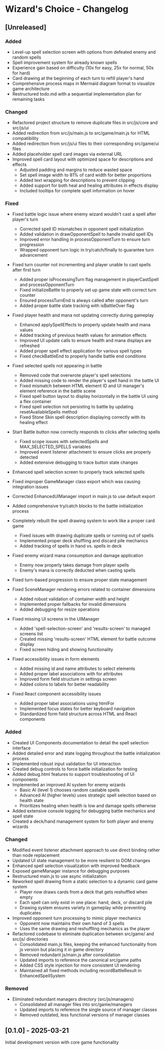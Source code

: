 # Wizard's Choice - Changelog

## [Unreleased]

### Added
- Level-up spell selection screen with options from defeated enemy and random spells
- Spell improvement system for already known spells
- Experience gain based on difficulty (10x for easy, 25x for normal, 50x for hard)
- Card drawing at the beginning of each turn to refill player's hand
- Comprehensive process maps in Mermaid diagram format to visualize game architecture
- Restructured todo.md with a sequential implementation plan for remaining tasks

### Changed
- Refactored project structure to remove duplicate files in src/js/core and src/js/ui
- Added redirection from src/js/main.js to src/game/main.js for HTML compatibility
- Added redirection from src/js/ui files to their corresponding src/game/ui files
- Added placeholder spell card images via external URL
- Improved spell card layout with optimized space for descriptions and effects
  - Adjusted padding and margins to reduce wasted space
  - Set spell image width to 81% of card width for better proportions
  - Added text wrapping for descriptions to prevent clipping
  - Added support for both heal and healing attributes in effects display
  - Included tooltips for complete spell information on hover

### Fixed
- Fixed battle logic issue where enemy wizard wouldn't cast a spell after player's turn
  - Corrected spell ID mismatches in opponent spell initialization
  - Added validation in drawOpponentSpell to handle invalid spell IDs
  - Improved error handling in processOpponentTurn to ensure turn progression
  - Wrapped opponent turn logic in try/catch/finally to guarantee turn advancement

- Fixed turn counter not incrementing and player unable to cast spells after first turn
  - Added proper isProcessingTurn flag management in playerCastSpell and processOpponentTurn
  - Fixed initializeBattle to properly set up game state with correct turn counter
  - Ensured processTurnEnd is always called after opponent's turn
  - Added proper battle state tracking with isBattleOver flag

- Fixed player health and mana not updating correctly during gameplay
  - Enhanced applySpellEffects to properly update health and mana values
  - Added tracking of previous health values for animation effects
  - Improved UI update calls to ensure health and mana displays are refreshed
  - Added proper spell effect application for various spell types
  - Fixed checkBattleEnd to properly handle battle end conditions

- Fixed selected spells not appearing in battle
  - Removed code that overwrote player's spell selections
  - Added missing code to render the player's spell hand in the battle UI
  - Fixed mismatch between HTML element ID and UI manager's element reference in the battle scene
  - Fixed spell button layout to display horizontally in the battle UI using a flex container
  - Fixed spell selection not persisting to battle by updating resetAvailableSpells method
  - Fixed Stone Skin spell description displaying correctly with its healing effect
- Start Battle button now correctly responds to clicks after selecting spells
  - Fixed scope issues with selectedSpells and MAX_SELECTED_SPELLS variables
  - Improved event listener attachment to ensure clicks are properly detected
  - Added extensive debugging to trace button state changes
- Enhanced spell selection screen to properly track selected spells
- Fixed improper GameManager class export which was causing integration issues 
- Corrected EnhancedUIManager import in main.js to use default export
- Added comprehensive try/catch blocks to the battle initialization process
- Completely rebuilt the spell drawing system to work like a proper card game
  - Fixed issues with drawing duplicate spells or running out of spells
  - Implemented proper deck shuffling and discard pile mechanics
  - Added tracking of spells in hand vs. spells in deck
- Fixed enemy wizard mana consumption and damage application
  - Enemy now properly takes damage from player spells
  - Enemy's mana is correctly deducted when casting spells
- Fixed turn-based progression to ensure proper state management
- Fixed SceneManager rendering errors related to container dimensions
  - Added robust validation of container width and height
  - Implemented proper fallbacks for invalid dimensions
  - Added debugging for resize operations
- Fixed missing UI screens in the UIManager
  - Added 'spell-selection-screen' and 'results-screen' to managed screens list
  - Created missing 'results-screen' HTML element for battle outcome display
  - Fixed screen hiding and showing functionality
- Fixed accessibility issues in form elements
  - Added missing id and name attributes to select elements
  - Added proper label associations with for attributes
  - Improved form field structure in settings screen
  - Added colons to labels for better readability
- Fixed React component accessibility issues
  - Added proper label associations using htmlFor
  - Implemented focus states for better keyboard navigation
  - Standardized form field structure across HTML and React components

### Added
- Created UI Components documentation to detail the spell selection interface
- Added detailed error and state logging throughout the battle initialization process
- Implemented robust input validation for UI interaction
- Created debug controls to force battle initialization for testing
- Added debug.html features to support troubleshooting of UI components
- Implemented an improved AI system for enemy wizards
  - Basic AI (level 1) chooses random castable spells
  - Advanced AI (higher levels) uses strategic spell selection based on health state
  - Prioritizes healing when health is low and damage spells otherwise
- Added extensive console logging for debugging battle mechanics and spell state
- Created a deck/hand management system for both player and enemy wizards

### Changed
- Modified event listener attachment approach to use direct binding rather than node replacement
- Updated UI state management to be more resilient to DOM changes
- Enhanced spell selection visualization with improved feedback
- Exposed gameManager instance for debugging purposes
- Restructured main.js to use async initialization
- Reworked spell drawing from a static selection to a dynamic card game system
  - Player now draws cards from a deck that gets reshuffled when empty
  - Each spell can only exist in one place: hand, deck, or discard pile
  - Drawing system ensures variety in gameplay while preventing duplicates
- Improved opponent turn processing to mimic player mechanics
  - Opponent now maintains their own hand of 3 spells
  - Uses the same drawing and reshuffling mechanics as the player
- Refactored codebase to eliminate duplication between src/game/ and src/js/ directories
  - Consolidated main.js files, keeping the enhanced functionality from js version but placing it in game directory
  - Removed redundant js/main.js after consolidation
  - Updated imports to reference the canonical src/game paths
  - Added CSS style injection for more consistent UI rendering
  - Maintained all fixed methods including recordBattleResult in EnhancedSpellSystem

### Removed
- Eliminated redundant managers directory (src/js/managers)
  - Consolidated all manager files into src/game/managers
  - Updated imports to reference the single source of manager classes
  - Removed outdated, less functional versions of manager classes

## [0.1.0] - 2025-03-21
Initial development version with core game functionality
